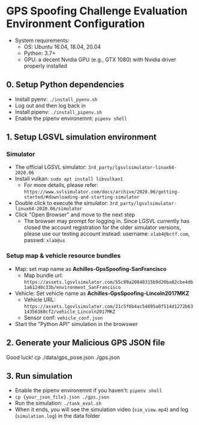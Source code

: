 # GPS Spoofing Challenge Evaluation Environment Configuration
- System requirements:
  - OS: Ubuntu 16.04, 18.04, 20.04
  - Python: 3.7+
  - GPU: a decent Nvidia GPU (e.g., GTX 1080) with Nvidia driver properly installed

## 0. Setup Python dependencies
- Install pyenv: ``./install_pyenv.sh``
- Log out and then log back in
- Install pipenv: ``./install_pipenv.sh``
- Enable the pipenv environemnt: ``pipenv shell``

## 1. Setup LGSVL simulation environment

### Simulator
- The official LGSVL simulator: ``3rd_party/lgsvlsimulator-linux64-2020.06``
- Install vulkan: ``sudo apt install libvulkan1``
  - For more details, please refer: ``https://www.svlsimulator.com/docs/archive/2020.06/getting-started/#downloading-and-starting-simulator``
- Double click to execute the simulator: ``3rd_party/lgsvlsimulator-linux64-2020.06/simulator``
- Click "Open Browser" and move to the next step
  - The browser may prompt for logging in. Since LGSVL currently has closed the account registration for the older simulator versions, please use our testing account instead: username: ``xlab4@bctf.com``, passwd: ``xlab@us``

### Setup map & vehicle resource bundles
- Map: set map name as **Achilles-GpsSpoofing-SanFrancisco**
  - Map bundle url: ``https://assets.lgsvlsimulator.com/55c89a20840315b9d20ba82cbe4db1a61240c33b/environment_SanFrancisco``
- Vehicle: Set vehicle name as **Achilles-GpsSpoofing-Lincoln2017MKZ**
  - Vehicle URL: ``https://assets.lgsvlsimulator.com/21c5f6b4ac54695a0f514d1272b6314356168cf2/vehicle_Lincoln2017MKZ``
  - Sensor conf: ``vehicle_conf.json``
- Start the "Python API" simulation in the browswer

## 2. Generate your Malicious GPS JSON file

Good luck!
cp ./data/gps_pose.json ./gps.json

## 3. Run simulation
- Enable the pipenv environemnt if you haven't: ``pipenv shell``
- ``cp {your_json_file}.json ./gps.json``
- Run the simulation: ``./task_eval.sh``
- When it ends, you will see the simulation video (``sim_view.mp4``) and log (``simulation.log``) in the data folder
